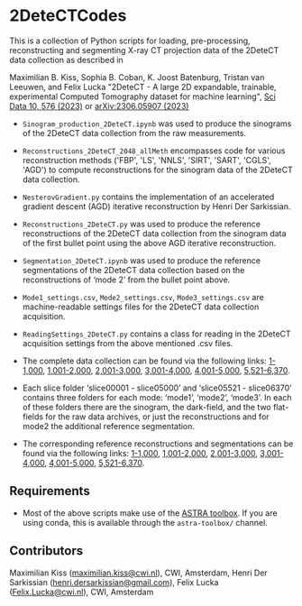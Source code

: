 # 2DeteCTCodes
This is a collection of Python scripts for loading, pre-processing, reconstructing and segmenting X-ray CT projection data of the 2DeteCT data collection as described in

Maximilian B. Kiss, Sophia B. Coban, K. Joost Batenburg, Tristan van Leeuwen, and Felix Lucka "2DeteCT - A large 2D expandable, trainable, experimental Computed Tomography dataset for machine learning", [Sci Data 10, 576 (2023)](https://doi.org/10.1038/s41597-023-02484-6) or [arXiv:2306.05907 (2023)](https://arxiv.org/abs/2306.05907)


* ` Sinogram_production_2DeteCT.ipynb ` was used to produce the sinograms of the 2DeteCT data collection from the raw measurements.
* ` Reconstructions_2DeteCT_2048_allMeth ` encompasses code for various reconstruction methods ('FBP', 'LS', 'NNLS', 'SIRT', 'SART', 'CGLS', 'AGD') to compute reconstructions for the sinogram data of the 2DeteCT data collection.
* ` NesterovGradient.py ` contains the implementation of an accelerated gradient descent (AGD) iterative reconstruction by Henri Der Sarkissian.
* ` Reconstructions_2DeteCT.py ` was used to produce the reference reconstructions of the 2DeteCT data collection from the sinogram data of the first bullet point using the above AGD iterative reconstruction.
* ` Segmentation_2DeteCT.ipynb ` was used to produce the reference segmentations of the 2DeteCT data collection based on the reconstructions of ‘mode 2’ from the bullet point above.
* ` Mode1_settings.csv `, ` Mode2_settings.csv `, ` Mode3_settings.csv ` are machine-readable settings files for the 2DeteCT data collection acquisition.
* ` ReadingSettings_2DeteCT.py ` contains a class for reading in the 2DeteCT acquisition settings from the above mentioned .csv files.

* The complete data collection can be found via the following links: [1-1,000](https://doi.org/10.5281/zenodo.8014757), [1,001-2,000](https://doi.org/10.5281/zenodo.8014765), [2,001-3,000](https://doi.org/10.5281/zenodo.8014786), [3,001-4,000](https://doi.org/10.5281/zenodo.8014828), [4,001-5,000](https://doi.org/10.5281/zenodo.8014873), [5,521-6,370](https://doi.org/10.5281/zenodo.8014906).

* Each slice folder ‘slice00001 - slice05000’ and ‘slice05521 - slice06370’ contains three folders for each mode: ‘mode1’, ‘mode2’, ‘mode3’. In each of these folders there are the sinogram, the dark-field, and the two flat-fields for the raw data archives, or just the reconstructions and for mode2 the additional reference segmentation.

* The corresponding reference reconstructions and segmentations can be found via the following links: [1-1,000](https://doi.org/10.5281/zenodo.8017582), [1,001-2,000](https://doi.org/10.5281/zenodo.8017603), [2,001-3,000](https://doi.org/10.5281/zenodo.8017611), [3,001-4,000](https://doi.org/10.5281/zenodo.8017617), [4,001-5,000](https://doi.org/10.5281/zenodo.8017623), [5,521-6,370](https://doi.org/10.5281/zenodo.8017652).


## Requirements

* Most of the above scripts make use of the [ASTRA toolbox](https://www.astra-toolbox.com/). If you are using conda, this is available through the `astra-toolbox/` channel.

## Contributors

Maximilian Kiss (maximilian.kiss@cwi.nl), CWI, Amsterdam, Henri Der Sarkissian (henri.dersarkissian@gmail.com), Felix Lucka (Felix.Lucka@cwi.nl), CWI, Amsterdam

